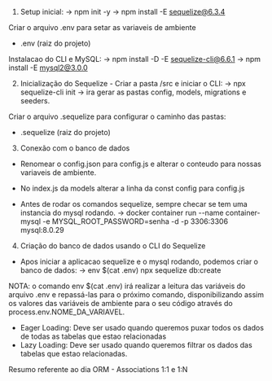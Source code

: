 1) Setup inicial:
-> npm init -y
-> npm install -E sequelize@6.3.4

Criar o arquivo .env para setar as variaveis de ambiente
- .env (raiz do projeto)

Instalacao do CLI e MySQL:
-> npm install -D -E sequelize-cli@6.6.1
-> npm install -E mysql2@3.0.0

2) Inicialização do Sequelize - Criar a pasta /src e iniciar o CLI:
-> npx sequelize-cli init -> ira gerar as pastas config, models, migrations e seeders.

Criar o arquivo .sequelize para configurar o caminho das pastas:
- .sequelize (raiz do projeto)

3) Conexão com o banco de dados
- Renomear o config.json para config.js e alterar o conteudo para nossas variaveis de ambiente.
- No index.js da models alterar a linha da const config para config.js

- Antes de rodar os comandos sequelize, sempre checar se tem uma instancia do mysql rodando.
-> docker container run --name container-mysql -e MYSQL_ROOT_PASSWORD=senha -d -p 3306:3306 mysql:8.0.29

4)  Criação do banco de dados usando o CLI do Sequelize
- Apos iniciar a aplicacao sequelize e o mysql rodando, podemos criar o banco de dados:
-> env $(cat .env) npx sequelize db:create

NOTA: o comando env $(cat .env) irá realizar a leitura das variáveis do arquivo .env e repassá-las para o próximo comando, disponibilizando assim os valores das variáveis de ambiente para o seu código através do process.env.NOME_DA_VARIAVEL.

- Eager Loading: Deve ser usado quando queremos puxar todos os dados de todas as tabelas que estao relacionadas
- Lazy Loading: Deve ser usado quando queremos filtrar os dados das tabelas que estao relacionadas.

Resumo referente ao dia ORM - Associations 1:1 e 1:N
